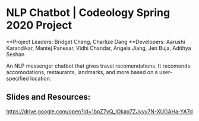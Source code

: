 # NLP Chatbot | Codeology Spring 2020 Project
**Project Leaders: Bridget Cheng, Charlize Dang
**Developers: Aarushi Karandikar, Mantej Panesar, Vidhi Chandar, Angela Jiang, Jen Buja, Adithya Seshan

An NLP messenger chatbot that gives travel recomendations. It recomends accomodations, restaurants, landmarks, and more based on a user-specified location. 

## Slides and Resources:

https://drive.google.com/open?id=1bpZ7vQ_lOkaq7ZJyyy7N-XUGAHa-YA7d
